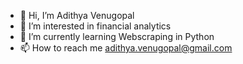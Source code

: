 - 👋 Hi, I’m Adithya Venugopal
- 👀 I’m interested in financial analytics
- 🌱 I’m currently learning Webscraping in Python
- 📫 How to reach me adithya.venugopal@gmail.com

<!---
alphadi/alphadi is a ✨ special ✨ repository because its `README.md` (this file) appears on your GitHub profile.
You can click the Preview link to take a look at your changes.
--->
